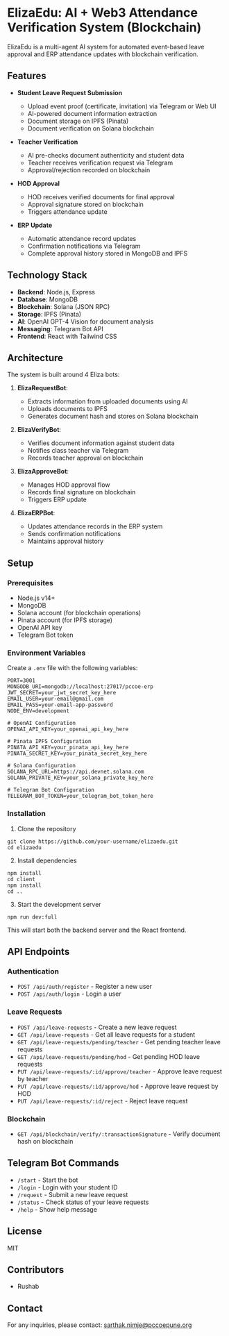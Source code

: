 # ElizaEdu: AI + Web3 Attendance Verification System (Blockchain)

ElizaEdu is a multi-agent AI system for automated event-based leave approval and ERP attendance updates with blockchain verification.

## Features

- **Student Leave Request Submission**
  - Upload event proof (certificate, invitation) via Telegram or Web UI
  - AI-powered document information extraction
  - Document storage on IPFS (Pinata)
  - Document verification on Solana blockchain

- **Teacher Verification**
  - AI pre-checks document authenticity and student data
  - Teacher receives verification request via Telegram
  - Approval/rejection recorded on blockchain

- **HOD Approval**
  - HOD receives verified documents for final approval
  - Approval signature stored on blockchain
  - Triggers attendance update

- **ERP Update**
  - Automatic attendance record updates
  - Confirmation notifications via Telegram
  - Complete approval history stored in MongoDB and IPFS

## Technology Stack

- **Backend**: Node.js, Express
- **Database**: MongoDB
- **Blockchain**: Solana (JSON RPC)
- **Storage**: IPFS (Pinata)
- **AI**: OpenAI GPT-4 Vision for document analysis
- **Messaging**: Telegram Bot API
- **Frontend**: React with Tailwind CSS

## Architecture

The system is built around 4 Eliza bots:

1. **ElizaRequestBot**: 
   - Extracts information from uploaded documents using AI
   - Uploads documents to IPFS
   - Generates document hash and stores on Solana blockchain

2. **ElizaVerifyBot**:
   - Verifies document information against student data
   - Notifies class teacher via Telegram
   - Records teacher approval on blockchain

3. **ElizaApproveBot**:
   - Manages HOD approval flow
   - Records final signature on blockchain
   - Triggers ERP update

4. **ElizaERPBot**:
   - Updates attendance records in the ERP system
   - Sends confirmation notifications
   - Maintains approval history

## Setup

### Prerequisites

- Node.js v14+
- MongoDB
- Solana account (for blockchain operations)
- Pinata account (for IPFS storage)
- OpenAI API key
- Telegram Bot token

### Environment Variables

Create a `.env` file with the following variables:

```
PORT=3001
MONGODB_URI=mongodb://localhost:27017/pccoe-erp
JWT_SECRET=your_jwt_secret_key_here
EMAIL_USER=your-email@gmail.com
EMAIL_PASS=your-email-app-password
NODE_ENV=development

# OpenAI Configuration
OPENAI_API_KEY=your_openai_api_key_here

# Pinata IPFS Configuration
PINATA_API_KEY=your_pinata_api_key_here
PINATA_SECRET_KEY=your_pinata_secret_key_here

# Solana Configuration
SOLANA_RPC_URL=https://api.devnet.solana.com
SOLANA_PRIVATE_KEY=your_solana_private_key_here

# Telegram Bot Configuration
TELEGRAM_BOT_TOKEN=your_telegram_bot_token_here
```

### Installation

1. Clone the repository
```
git clone https://github.com/your-username/elizaedu.git
cd elizaedu
```

2. Install dependencies
```
npm install
cd client
npm install
cd ..
```

3. Start the development server
```
npm run dev:full
```

This will start both the backend server and the React frontend.

## API Endpoints

### Authentication

- `POST /api/auth/register` - Register a new user
- `POST /api/auth/login` - Login a user

### Leave Requests

- `POST /api/leave-requests` - Create a new leave request
- `GET /api/leave-requests` - Get all leave requests for a student
- `GET /api/leave-requests/pending/teacher` - Get pending teacher leave requests
- `GET /api/leave-requests/pending/hod` - Get pending HOD leave requests
- `PUT /api/leave-requests/:id/approve/teacher` - Approve leave request by teacher
- `PUT /api/leave-requests/:id/approve/hod` - Approve leave request by HOD
- `PUT /api/leave-requests/:id/reject` - Reject leave request

### Blockchain

- `GET /api/blockchain/verify/:transactionSignature` - Verify document hash on blockchain

## Telegram Bot Commands

- `/start` - Start the bot
- `/login` - Login with your student ID
- `/request` - Submit a new leave request
- `/status` - Check status of your leave requests
- `/help` - Show help message

## License

MIT

## Contributors

- Rushab

## Contact

For any inquiries, please contact: sarthak.nimje@pccoepune.org 
